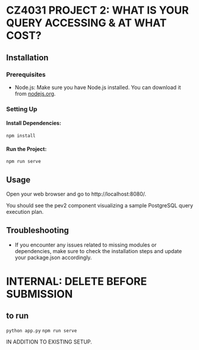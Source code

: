 # CZ4031 PROJECT 2: WHAT IS YOUR QUERY ACCESSING & AT WHAT COST?

## Installation
### Prerequisites
- Node.js: Make sure you have Node.js installed. You can download it from [nodejs.org](https://nodejs.org/).

### Setting Up
#### Install Dependencies:
```npm install```
#### Run the Project:
```npm run serve```

## Usage
Open your web browser and go to http://localhost:8080/.

You should see the pev2 component visualizing a sample PostgreSQL query execution plan.

## Troubleshooting
- If you encounter any issues related to missing modules or dependencies, make sure to check the installation steps and update your package.json accordingly.

# INTERNAL: DELETE BEFORE SUBMISSION
## to run
```python app.py```
```npm run serve```

IN ADDITION TO EXISTING SETUP.
